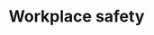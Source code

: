 ---
banner:
  content: 'You can set this component to ''display: true'' to show a banner at the
    top of the page.'
  display: false
  heading: This is a place to place urgent information
layout: category
name: workplace-safety
owner: CDC
questions:
- how-can-i-prepare-for-covid19-at-work
- what-are-essential-industries
- how-do-i-know-if-i-am-an-essential-worker
- is-there-a-list-of-essential-industries
- should-ill-food-workers-stay-home
- how-long-do-companies-need-to-close-for-disinfection-after-an-exposure
- is-it-safe-to-vacuum-in-a-school-business-or-community-facility-after-someone-with-covid-19-present
- should-wasterwater-workers-take-extra-precautions-to-protect-from-covid19
- is-the-federal-government-mandating-businesses-to-close
- what-do-funeral-home-workers-need-to-know
title: Workplace safety
---